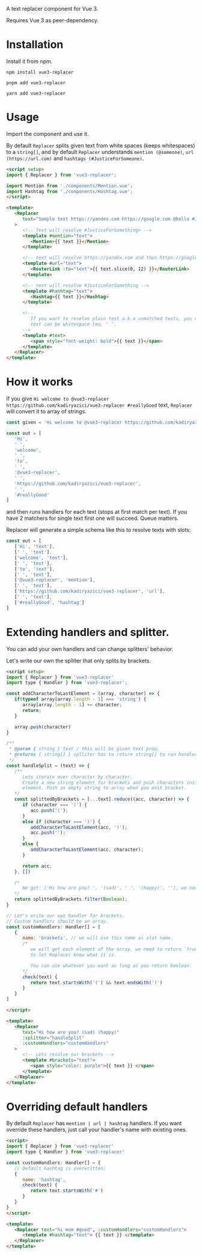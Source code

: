 A text replacer component for Vue 3.

Requires Vue 3 as peer-dependency.

# Installation
Install it from npm.
```
npm install vue3-replacer
```
```
pnpm add vue3-replacer
```
```
yarn add vue3-replacer
```

# Usage
Import the component and use it. 

By default `Replacer` splits given text from white spaces (keeps whitespaces) to a `string[]`, and by default `Replacer` understands `mention (@someone)`, `url (https://url.com)` and `hashtags (#JusticeForSomeone)`.

```html
<script setup>
import { Replacer } from 'vue3-replacer';

import Mention from './components/Mention.vue';
import Hashtag from './components/Hashtag.vue';
</script>

<template>
   <Replacer
      text="Sample text https://yandex.com https://google.com @hello #JusticeForSomething"
   >
      <!-- Text will resolve #JusticeForSomething> -->
      <template #mention="text">
         <Mention>{{ text }}</Mention>
      </template>

      <!-- text will resolve https://yandex.com and then https://google.com> -->
      <template #url="text">
         <RouterLink :to="text">{{ text.slice(0, 12) }}</RouterLink>
      </template>

      <!-- text will resolve #JusticeForSomething -->
      <template #hashtag="text">
         <Hashtag>{{ text }}</Hashtag>
      </template>

      <!-- 
         If you want to resolve plain text a.k.a unmatched texts, you can 
         text can be whitespace too, ' '.
      -->
      <template #text>
         <span style="font-weight: bold">{{ text }}</span>
      </template>
   </Replacer>
</template>
```

# How it works
If you give `Hi welcome to @vue3-replacer https://github.com/kadiryazici/vue3-replacer #reallyGood` text, `Replacer` will convert it to array of strings.

```ts
const given = 'Hi welcome to @vue3-replacer https://github.com/kadiryazici/vue3-replacer #reallyGood';

const out = [
   'Hi',
   ' ',
   'welcome',
   ' ',
   'to',
   ' ',
   '@vue3-replacer',
   ' ',
   'https://github.com/kadiryazici/vue3-replacer',
   ' ',
   '#reallyGood'
]
```
and then runs handlers for each text (stops at first match per text). If you have 2 matchers for single text first one will succeed. Queue matters.

Replacer will generate a simple schema like this to resolve texts with slots:
```ts
const out = [
   ['Hi', 'text'],
   [' ', 'text'],
   ['welcome', 'text'],
   [' ', 'text'],
   ['to', 'text'],
   [' ', 'text'],
   ['@vue3-replacer', 'mention'],
   [' ', 'text'],
   ['https://github.com/kadiryazici/vue3-replacer', 'url'],
   [' ', 'text'],
   ['#reallyGood', 'hashtag']
]
```

# Extending handlers and splitter.
You can add your own handlers and can change splitters' behavior.

Let's write our own the splliter that only splits by brackets.

```html
<script setup>
import { Replacer } from 'vue3-replacer'
import type { Handler } from 'vue3-replacer';

const addCharacterToLastElement = (array, character) => {
   if(typeof array[array.length - 1] === 'string') {
      array[array.length - 1] += character;
      return;
   }

   array.push(character)
}

/**
 * @param { string } text / this will be given text prop.
 * @returns { string[] } splliter has to return string[] to run handlers per each word/split.
 */
const handleSplit = (text) => {
   /**
      Lets iterate over character by character.
      Create a new string element for brackets and push characters inside the bracket to that
      element. Push an empty string to array when you exit bracket.
   */
   const splittedByBrackets = [...text].reduce((acc, character) => {
      if (character === '(') {
         acc.push('(');
      } 
      else if (character === ')') {
         addCharacterToLastElement(acc, ')');
         acc.push('');
      }
      else {
         addCharacterToLastElement(acc, character);
      }

      return acc;
   }, [])

   /*
      We got: ['Hi how are you? ', '(sad)', ' ', '(happy)', ''], we need to get rid of empty strings.
   */
   return splittedByBrackets.filter(Boolean);
}

// Let's write our own handler for brackets.
// Custom handlers should be an array.
const customHandlers: Handler[] = [
   {
      name: 'brackets', // we will use this name as slot name.
      /*
         we will get each element of the array, we need to return `true` or `false`
         to let Replacer know what it is.

         You can use whatever you want as long as you return boolean.
      */
      check(text) {
         return text.startsWith('(') && text.endsWith(')')
      }
   }
]

</script>

<template>
   <Replacer
      text="Hi how are you? (sad) (happy)"
      :splitter="handleSplit"
      :customHandlers="customHandlers"
   >
      <!-- Lets resolve our brackets -->
      <template #brackets="text">
         <span style="color: purple">{{ text }} </span>
      </template>
   </Replacer>
</template>
```

# Overriding default handlers
By default `Replacer` has `mention | url | hashtag` handlers. If you want override these handlers, just call your handler's name with existing ones.

```html
<script>
import { Replacer } from 'vue3-replacer'
import type { Handler } from 'vue3-replacer'

const customHandlers: Handler[] = {
   // Default hashtag is overwritten;
   {
      name: 'hashtag',
      check(text) {
         return text.startsWith('#')
      }
   }
}
</script>

<template>
   <Replacer text="hi mom #good", :customHandlers="customHandlers">
      <template #hashtag="text"> {{ text }} </template>
   </Replacer>
</template>
```